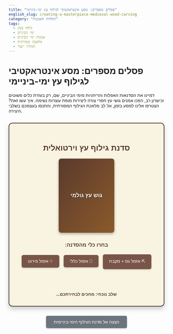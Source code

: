 ```yaml
---
title: "פסלים מספרים: מסע אינטראקטיבי לגילוף עץ ימי-ביניימי"
english_slug: creating-a-masterpiece-medieval-wood-carving
category: "תולדות האמנות"
tags:
  - גילוף בעץ
  - ימי הביניים
  - אמנות ימי הביניים
  - מלאכה מסורתית
  - תהליך ייצור
---
```

# פסלים מספרים: מסע אינטראקטיבי לגילוף עץ ימי-ביניימי

דמיינו את הסדנאות האפלות והריחניות מימי הביניים, שם, רק בעזרת כלים פשוטים וכישרון רב, הפכו אמנים גושי עץ חסרי צורה ליצירות מופת עוצרות נשימה. איך עשו זאת? הצטרפו אלינו למסע בזמן, אל לב מלאכת הגילוף המסורתית, והתנסו בעצמכם בשלבי היצירה.

<div class="carving-app-container" dir="rtl">
    <h2>סדנת גילוף עץ וירטואלית</h2>
    <div id="woodBlock" class="wood-block stage-0">
        <span id="woodContent">גוש עץ גולמי</span>
    </div>
    <div class="tools">
        <h3>בחרו כלי מהסדנה:</h3>
        <button class="tool-button" data-tool="chisel-rough">⛏️ אזמל גס + מקבת</button>
        <button class="tool-button" data-tool="chisel-general">🔪 אזמל כללי</button>
        <button class="tool-button" data-tool="chisel-detail">✨ אזמל פירוט</button>
    </div>
    <div id="feedback" class="feedback"></div>
    <div id="progressText" class="progress">שלב נוכחי: מחכים לבחירתכם...</div>
</div>

<style>
    :root {
        --wood-dark: #5A3A2C;
        --wood-medium: #8B5A2B;
        --wood-light: #C19A6B;
        --wood-finished: #EEDDCC;
        --earth-bg: #F8F4E1;
        --border-color: #3E2723;
        --button-primary: #795548;
        --button-hover: #5D4037;
        --button-active: #4E342E;
        --feedback-success: #4CAF50;
        --feedback-error: #F44336;
        --feedback-info: #2196F3;
    }

    .carving-app-container {
        font-family: 'Arial', sans-serif; /* Consider better font if available via external loading */
        display: flex;
        flex-direction: column;
        align-items: center;
        padding: 30px;
        border: 2px solid var(--border-color);
        border-radius: 12px;
        margin: 30px auto;
        background-color: var(--earth-bg);
        box-shadow: 0 8px 16px rgba(0, 0, 0, 0.2);
        max-width: 500px; /* Limit width for better focus */
    }

    h2 {
        color: var(--wood-dark);
        margin-bottom: 20px;
        font-size: 1.8em;
    }

    #woodBlock {
        width: 180px;
        height: 240px;
        display: flex;
        justify-content: center;
        align-items: center;
        margin-bottom: 30px;
        cursor: pointer;
        transition: all 0.6s ease-in-out; /* Smooth transition for all changes */
        border: 4px solid var(--border-dark);
        color: white;
        text-align: center;
        font-weight: bold;
        font-size: 1.3em;
        user-select: none;
        position: relative; /* Needed for pseudo-elements/animations */
        overflow: hidden; /* Hide potential overflow from shape changes */
        box-shadow: 0 4px 8px rgba(0,0,0,0.3);
        background-size: cover; /* Ensure background images cover the area */
        background-position: center;
        text-shadow: 1px 1px 3px rgba(0,0,0,0.5);
    }

    /* Stage-specific visual styles (using background color/gradients as proxies for texture) */
    .stage-0 {
        background: linear-gradient(to bottom right, var(--wood-dark), var(--wood-medium));
        border-radius: 8px;
        border-color: var(--wood-dark);
    }

    .stage-1 {
        background: linear-gradient(to bottom right, var(--wood-medium), var(--wood-light));
        border-radius: 15px; /* Start shaping */
        border-color: var(--wood-medium);
    }

    .stage-2 {
         background: linear-gradient(to bottom right, var(--wood-light), var(--wood-finished));
         border-radius: 30px; /* More defined shape */
         border-color: var(--wood-light);
         color: var(--wood-dark); /* Darker text for lighter background */
         text-shadow: 1px 1px 2px rgba(255,255,255,0.5);
    }

    .stage-3 {
        background: var(--wood-finished); /* Polished look */
        border-color: var(--wood-finished);
        border-radius: 40px; /* Final, refined shape */
        color: var(--wood-dark);
        font-size: 1.1em;
        text-shadow: none;
        box-shadow: 0 6px 12px rgba(0,0,0,0.4);
    }

    /* Animations for wood block interaction */
    @keyframes pulse-success {
        0% { transform: scale(1); opacity: 1; }
        50% { transform: scale(1.03); opacity: 0.9; }
        100% { transform: scale(1); opacity: 1; }
    }

    @keyframes shake-error {
        0%, 100% { transform: translateX(0); }
        20%, 60% { transform: translateX(-5px); }
        40%, 80% { transform: translateX(5px); }
    }

    .wood-block.correct-hit {
        animation: pulse-success 0.5s ease-out;
    }

    .wood-block.wrong-hit {
        animation: shake-error 0.5s ease-out;
    }


    .tools {
        margin-bottom: 20px;
        text-align: center;
    }

    .tools h3 {
        margin-top: 0;
        margin-bottom: 15px;
        color: var(--wood-dark);
        font-size: 1.2em;
    }

    .tool-button {
        padding: 12px 20px;
        margin: 5px;
        border: none; /* Remove default border */
        border-radius: 6px;
        background-color: var(--button-primary);
        color: white;
        cursor: pointer;
        font-size: 1em;
        transition: background-color 0.3s ease, transform 0.1s ease;
        box-shadow: 0 2px 4px rgba(0,0,0,0.2);
    }

    .tool-button:hover:not(:disabled) {
        background-color: var(--button-hover);
        transform: translateY(-2px); /* Lift effect on hover */
    }

    .tool-button:active:not(:disabled) {
        background-color: var(--button-active);
        transform: translateY(0); /* Press effect */
        box-shadow: 0 1px 2px rgba(0,0,0,0.2);
    }

    .tool-button:disabled {
        opacity: 0.6;
        cursor: not-allowed;
    }

    .tool-button.active {
        background-color: var(--button-active);
        box-shadow: inset 0 1px 3px rgba(0,0,0,0.3); /* Indicate selected */
        transform: none;
    }

    .feedback {
        margin-top: 15px;
        min-height: 1.5em; /* Reserve space */
        text-align: center;
        font-size: 1.1em;
        font-weight: bold;
        opacity: 1;
        transition: opacity 0.5s ease;
    }

    .feedback.success {
        color: var(--feedback-success);
    }

    .feedback.error {
        color: var(--feedback-error);
    }
     .feedback.info {
        color: var(--feedback-info);
     }

    .progress {
        margin-top: 10px;
        font-weight: bold;
        color: var(--wood-dark);
        font-size: 1em;
    }

    #toggleExplanation {
        display: block;
        margin: 30px auto 20px auto; /* More space */
        padding: 12px 25px;
        background-color: #6c757d; /* Secondary color */
        color: white;
        border: none;
        border-radius: 5px;
        cursor: pointer;
        font-size: 1em;
        transition: background-color 0.3s ease;
        box-shadow: 0 2px 4px rgba(0,0,0,0.2);
    }

    #toggleExplanation:hover {
        background-color: #5a6268;
    }

    #explanation {
        display: none; /* Initially hidden */
        margin-top: 20px;
        padding: 20px;
        border: 1px solid #ddd;
        border-radius: 8px;
        background-color: #fefefe;
        line-height: 1.7;
        color: #333;
        box-shadow: inset 0 1px 3px rgba(0,0,0,0.1);
    }

    #explanation h2, #explanation h3 {
        color: var(--wood-dark);
        margin-top: 15px;
        margin-bottom: 10px;
        border-bottom: 1px dashed #ccc; /* Subtle separator */
        padding-bottom: 5px;
    }

    #explanation p {
        margin-bottom: 15px;
    }

     #explanation ul {
        margin-bottom: 15px;
        padding-left: 25px; /* More indentation */
     }

     #explanation li {
        margin-bottom: 8px;
     }

     #woodContent {
        pointer-events: none; /* Prevent text selection interference */
     }

</style>

<button id="toggleExplanation">הצצה אל סדנת הגילוף הימי-ביניימית</button>

<div id="explanation">
    <h2>הסבר: יצירת מופת מעץ: גילוף בסגנון ימי הביניים</h2>

    <h3>מבוא: מעמד ושימושים של גילוף העץ בימי הביניים</h3>
    <p>בימי הביניים, גילוף העץ לא היה רק אמנות, אלא גם מלאכה שימושית ובעלת חשיבות רבה. הוא שימש ליצירת רהיטים, כלי מטבח, כלי נשק, פסלים דתיים, אלמנטים אדריכליים בכנסיות ובבתים (כמו קורות, דלתות, קישוטים למזבחות) ואפילו צעצועים. אמני הגילוף, לעיתים קרובות חלק מגילדות בעלי מלאכה, היו מוערכים בחברה בשל כישוריהם ונוכחותם הייתה חיונית בכל קהילה גדולה.</p>

    <h3>בחירת העץ: סוגי עץ נפוצים ותכונותיהם</h3>
    <p>בחירת העץ הייתה קריטית לאיכות העבודה ועמידותה. אמנים ימי-ביניימים השתמשו בעצים מקומיים שהיו זמינים. עצים רכים כמו טיליה (Linden/Basswood) היו פופולריים לגילוף פסלים ופרטים עדינים בשל קלות עיבודם. עצים קשים יותר כמו אלון שימשו לרהיטים ואלמנטים מבניים הדורשים חוזק ועמידות, למרות שהגילוף בהם היה מאתגר יותר. עצים נוספים ששימשו כוללים אגוז, מייפל ואשור.</p>

    <h3>הכנת גוש העץ לעבודה</h3>
    <p>לפני תחילת הגילוף, גוש העץ היה צריך לעבור הכנה. זה כלל ייבוש קפדני של העץ למניעת סדקים ועיוותים עתידיים. לאחר מכן, הגוש נחתך לגודל ולצורה כללית בהתאם ליצירה המתוכננת. לעיתים קרובות, שרטוט ראשוני של הצורה גובש על גבי העץ עצמו או שימש כהנחיה.</p>

    <h3>שלבי הגילוף המרכזיים</h3>
    <p>הגילוף התבצע בתהליך הדרגתי, מהגס לעדין:</p>
    <ul>
        <li><strong>שלב ה"פריצה" (Block Out):</strong> הסרת כמויות גדולות של חומר עודף מהגוש כדי לחשוף את הצורה הבסיסית והכללית של היצירה. בשלב זה השתמשו בכלים גדולים וחזקים יותר. דמיינו את האמן מסיר נתחים גדולים של עץ.</li>
        <li><strong>גילוף הצורה הכללית:</strong> חידוד הצורה הבסיסית והתחלת עיצוב הנפחים והקווים העיקריים. בשלב זה מתחילה היצירה לקבל את תווי המתאר שלה.</li>
        <li><strong>פירוט וגילוף פרטים קטנים:</strong> עבודה עם כלים קטנים ועדינים יותר ליצירת טקסטורות, תווי פנים, קפלי בגדים וכל שאר הפרטים המעניקים ליצירה את אופייה הסופי והמורכב. זהו השלב הדורש סבלנות ודיוק מרביים.</li>
        <li><strong>ליטוש וגימור:</strong> לאחר שהגילוף הושלם, היצירה לוטשה על ידי שפשוף בחומרים אברזיביים טבעיים (כמו עלי שבצבת או עור כריש) או גירוד עדין, ולעיתים קרובות צופתה בשמן, שעווה או צבע להגנה וגימור. זהו השלב שחושף את יופיו הסופי של העץ המגולף.</li>
    </ul>

    <h3>מבט על כלי הגילוף המסורתיים</h3>
    <p>אמני ימי הביניים הסתמכו על מגוון מצומצם אך יעיל של כלים, שעוצבו בקפידה לעבודה עם עץ:</p>
    <ul>
        <li><strong>אזמלים (Chisels):</strong> הכלי המרכזי, בעל להב מתכת שטוח או מעוקל בקצהו. היו אזמלים בגדלים וצורות שונות (שטוחים, עגולים, V-צורניים) עבור סוגי חיתוך שונים. האזמל הוא הזרוע המאפשרת לאמן להסיר שבבים.</li>
        <li><strong>מקבות (Mallets):</strong> פטישי עץ או עור ששימשו להקיש על קצה האזמל על מנת לדחף אותו לתוך העץ, במיוחד בשלבים הגסים הדורשים כוח רב יותר. המקבת מעניקה את העוצמה הדרושה לפריצת הדרך הראשונית בעץ.</li>
        <li><strong>סכיני גילוף (Carving Knives):</strong> סכינים קטנים ומחודדים לגילוף פרטים עדינים ועבודה מדויקת ביד חופשית. כלי זה דורש שליטה עדינה ומדויקת.</li>
        <li><strong>מסורים וגרזנים:</strong> לניסור וחיתוך גושי עץ גדולים ולהסרה מהירה של חומר בתחילת התהליך. אלו הכלים הראשוניים שמכינים את הבמה לגילוף עצמו.</li>
    </ul>

    <h3>טכניקות עבודה בסיסיות</h3>
    <p>הטכניקות כללו דחיפת האזמל ביד (עבור עבודה עדינה), הקשה על האזמל עם מקבת, חיתוך באמצעות סכין בתנועות שונות (פרוס, דחיפה), ושימוש במקדחים ידניים ליצירת חורים או שקעים. הבנת כיוון הסיבים של העץ הייתה חיונית למניעת סדקים והשגת חיתוך חלק. אמן מיומן ידע "לקרוא" את העץ ולעבוד איתו, לא נגדו.</p>

    <h3>דוגמאות ליצירות גילוף עץ מפורסמות מימי הביניים</h3>
    <p>דוגמאות בולטות כוללות את ספסלי המקהלה בכנסיות קתדרליות רבות באירופה, המעוטרים בדמויות וסצנות מורכבות (כמו אלה בקתדרלת לינקולן או קתדרלת אמיין), פסלי עץ דתיים (כמו פסלי מריה וישו), ותבליטי עץ המעטרים מזבחות וארונות קודש (רטבלים). יצירות אלו מעידות על הכישרון הרב והסבלנות האינסופית של אמני התקופה, והן מספרות לנו סיפורים על החיים והאמונות בימי הביניים דרך שפת העץ המגולף.</p>

</div>

<script>
    document.addEventListener('DOMContentLoaded', () => {
        const woodBlock = document.getElementById('woodBlock');
        const feedback = document.getElementById('feedback');
        const progressText = document.getElementById('progressText');
        const toolButtons = document.querySelectorAll('.tool-button');
        const explanationDiv = document.getElementById('explanation');
        const toggleExplanationButton = document.getElementById('toggleExplanation');
        const woodContent = document.getElementById('woodContent');

        let currentStage = 0;
        let selectedTool = null;
        let isAnimating = false; // Prevent clicks during animation

        const stageInfo = [
            {
                text: 'עיצוב גס (פריצה)',
                requiredTool: 'chisel-rough',
                woodClass: 'stage-0',
                content: 'גוש עץ גולמי',
                feedbackCorrect: 'בום! בום! בום! האזמל הגס והמקבת מסירים נתחים גדולים. נהדר!',
                feedbackWrong: 'הכלי הזה עדין/לא מתאים מדי לשלב הראשוני. צריך כוח! נסה את האזמל הגס.',
                progressLabel: 'שלב 1: עיצוב גס'
            },
            {
                text: 'חידוד הצורה',
                requiredTool: 'chisel-general',
                woodClass: 'stage-1',
                content: 'צורה גסה מתקבלת',
                feedbackCorrect: 'יופי! האזמל הכללי מתחיל לחדד את הקווים והנפחים. ממשיכים!',
                feedbackWrong: 'זה לא הכלי הנכון לחידוד הצורה בשלב זה. צריך כלי כללי יותר. נסה שוב!',
                 progressLabel: 'שלב 2: חידוד הצורה'
            },
            {
                text: 'גילוף פירוט',
                requiredTool: 'chisel-detail',
                woodClass: 'stage-2',
                content: 'צורה כללית מתבהרת',
                feedbackCorrect: 'מצוין! עכשיו עם האזמל העדין אפשר להוסיף פרטים וטקסטורות. כמעט שם!',
                feedbackWrong: 'זהו לא הכלי המדויק הדרוש לשלב הפירוט העדין. בחר את האזמל הקטן יותר.',
                 progressLabel: 'שלב 3: גילוף פירוט'
            },
            {
                text: 'יצירה גמורה',
                requiredTool: null, // Final stage
                woodClass: 'stage-3',
                content: '✨ יצירת מופת הושלמה! ✨',
                feedbackCorrect: 'וואו! היצירה גמורה, מלוטשת ויפהפייה. כל הכבוד על הסבלנות והכישרון!',
                feedbackWrong: '', // Should not happen in final stage
                progressLabel: 'הושלם!'
            }
        ];

        function updateUI() {
            const current = stageInfo[currentStage];

            // Update wood block class for visuals
            woodBlock.className = 'wood-block ' + current.woodClass;

            // Update wood content text
            woodContent.textContent = current.content;

            // Update progress text
            progressText.textContent = current.progressLabel;

            // Reset feedback unless it's the final stage transition feedback
            if (currentStage < stageInfo.length -1) {
                 feedback.textContent = '';
                 feedback.className = 'feedback';
            }


            // Disable wood block and tools if finished
            if (currentStage === stageInfo.length - 1) {
                 woodBlock.style.cursor = 'default';
                 feedback.textContent = current.feedbackCorrect; // Display final message
                 feedback.className = 'feedback success';
                 toolButtons.forEach(button => button.disabled = true);
            } else {
                 woodBlock.style.cursor = selectedTool ? 'pointer' : 'help'; // Cursor hint
                 toolButtons.forEach(button => button.disabled = false); // Ensure buttons are enabled
                 // Show initial prompt if no tool selected
                 if (!selectedTool && currentStage === 0) {
                      feedback.textContent = 'בחר/י כלי מהרשימה למטה כדי להתחיל לגלף!';
                      feedback.className = 'feedback info';
                 } else if (!selectedTool && currentStage > 0) {
                      feedback.textContent = 'כלי השלב הקודם סיים את עבודתו. כעת בחר/י את הכלי הנכון לשלב הבא!';
                      feedback.className = 'feedback info';
                 }

            }
        }

        function selectTool(toolName, buttonElement) {
            if (currentStage >= stageInfo.length - 1) return; // No tool selection if finished

            selectedTool = toolName;
            toolButtons.forEach(button => {
                button.classList.remove('active');
            });
            buttonElement.classList.add('active');

             feedback.textContent = `נבחר הכלי: ${buttonElement.textContent.trim()}`;
             feedback.className = 'feedback info';
        }

        function triggerWoodAnimation(type) {
            woodBlock.classList.add(type);
            isAnimating = true;
            woodBlock.addEventListener('animationend', () => {
                woodBlock.classList.remove(type);
                isAnimating = false;
            }, { once: true });
        }


        toolButtons.forEach(button => {
            button.addEventListener('click', () => {
                selectTool(button.dataset.tool, button);
            });
        });

        woodBlock.addEventListener('click', () => {
            if (currentStage >= stageInfo.length - 1 || isAnimating) {
                return; // Do nothing if finished or animating
            }

            const current = stageInfo[currentStage];
            const requiredTool = current.requiredTool;

            if (!selectedTool) {
                feedback.textContent = 'המממ... לא בחרת כלי. אי אפשר לגלף בידיים ריקות!';
                feedback.className = 'feedback error';
                 triggerWoodAnimation('wrong-hit'); // Gentle shake for no tool
            } else if (selectedTool === requiredTool) {
                feedback.textContent = current.feedbackCorrect;
                feedback.className = 'feedback success';
                triggerWoodAnimation('correct-hit');

                // Advance stage after a short delay to appreciate the feedback/animation
                setTimeout(() => {
                     currentStage++;
                     selectedTool = null; // Deselect tool after successful use
                     toolButtons.forEach(button => button.classList.remove('active'));
                     updateUI();
                }, 800); // Animation duration + a little buffer

            } else {
                feedback.textContent = current.feedbackWrong;
                feedback.className = 'feedback error';
                 triggerWoodAnimation('wrong-hit');
            }
        });

        toggleExplanationButton.addEventListener('click', () => {
            const isHidden = explanationDiv.style.display === 'none' || explanationDiv.style.display === '';
            explanationDiv.style.display = isHidden ? 'block' : 'none';
            toggleExplanationButton.textContent = isHidden ? 'הסתר הסבר' : 'הצצה אל סדנת הגילוף הימי-ביניימית';
             // Scroll to explanation if shown
             if (isHidden) {
                 explanationDiv.scrollIntoView({ behavior: 'smooth', block: 'start' });
             }
        });


        // Initialize UI
        updateUI();
    });
</script>
```